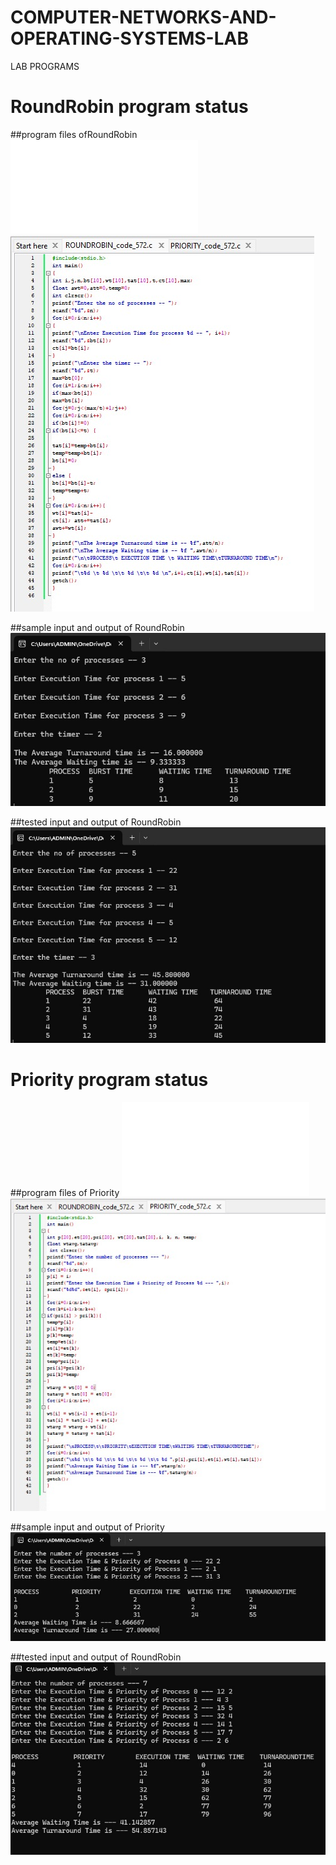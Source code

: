 # COMPUTER-NETWORKS-AND-OPERATING-SYSTEMS-LAB
LAB PROGRAMS
# RoundRobin program status

##program files ofRoundRobin
![program file](1c/ROUNDROBINFILE.C)
![program_file](1c/ROUNDROBIN1_code_572.jpeg)

##sample input and output of RoundRobin
![sample input](1c/ROUNDROBIN1_IO_572.jpeg)

##tested input and output of RoundRobin
![tested input](1c/ROUNDROBIN1_EO_572.jpeg)

# Priority program status

##program files of Priority
![program file](1d/PRIORITYFILE.C)
![program_file](1d/PRIORITY_code_572.jpeg)

##sample input and output of Priority
![sample input](1d/PRIORITY_IO_572.jpeg)

##tested input and output of RoundRobin
![tested input](1d/PRIORITY_EO_572.jpeg)

